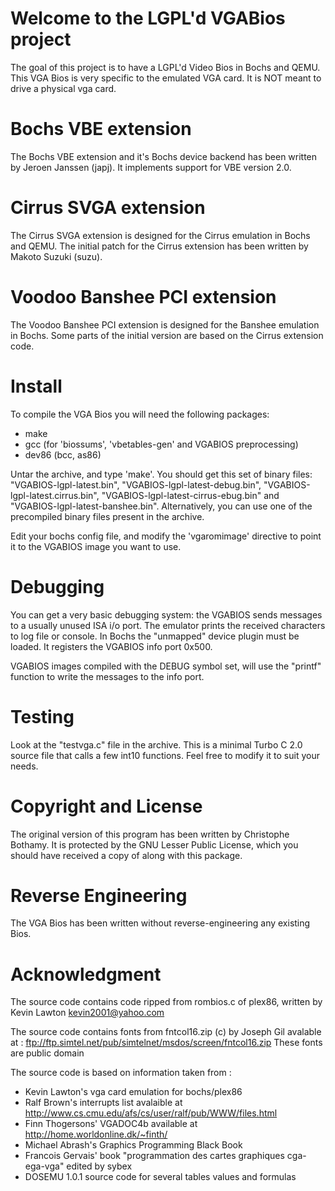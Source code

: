 # Welcome to the LGPL'd VGABios project

The goal of this project is to have a LGPL'd Video Bios in Bochs and QEMU.
This VGA Bios is very specific to the emulated VGA card.
It is NOT meant to drive a physical vga card.


# Bochs VBE extension

The Bochs VBE extension and it's Bochs device backend has been written by
Jeroen Janssen (japj). It implements support for VBE version 2.0.

# Cirrus SVGA extension

The Cirrus SVGA extension is designed for the Cirrus emulation in Bochs and
QEMU. The initial patch for the Cirrus extension has been written by Makoto
Suzuki (suzu).


# Voodoo Banshee PCI extension

The Voodoo Banshee PCI extension is designed for the Banshee emulation in Bochs.
Some parts of the initial version are based on the Cirrus extension code.

# Install

To compile the VGA Bios you will need the following packages:
- make
- gcc (for 'biossums', 'vbetables-gen' and VGABIOS preprocessing)
- dev86 (bcc, as86)

Untar the archive, and type 'make'. You should get this set of binary files:
"VGABIOS-lgpl-latest.bin", "VGABIOS-lgpl-latest-debug.bin",
"VGABIOS-lgpl-latest.cirrus.bin", "VGABIOS-lgpl-latest-cirrus-ebug.bin" and
"VGABIOS-lgpl-latest-banshee.bin".
Alternatively, you can use one of the precompiled binary files present in
the archive.

Edit your bochs config file, and modify the 'vgaromimage' directive to point
it to the VGABIOS image you want to use.


# Debugging

You can get a very basic debugging system: the VGABIOS sends messages to a
usually unused ISA i/o port. The emulator prints the received characters to
log file or console. In Bochs the "unmapped" device plugin must be loaded.
It registers the VGABIOS info port 0x500.

VGABIOS images compiled with the DEBUG symbol set, will use the "printf"
function to write the messages to the info port.


# Testing

Look at the "testvga.c" file in the archive. This is a minimal Turbo C 2.0
source file that calls a few int10 functions. Feel free to modify it to suit
your needs.


# Copyright and License

The original version of this program has been written by Christophe Bothamy.
It is protected by the GNU Lesser Public License, which you should
have received a copy of along with this package.


# Reverse Engineering

The VGA Bios has been written without reverse-engineering any existing Bios.


# Acknowledgment

The source code contains code ripped from rombios.c of plex86, written
by Kevin Lawton <kevin2001@yahoo.com>

The source code contains fonts from fntcol16.zip (c) by Joseph Gil avalable at :
ftp://ftp.simtel.net/pub/simtelnet/msdos/screen/fntcol16.zip
These fonts are public domain

The source code is based on information taken from :
- Kevin Lawton's vga card emulation for bochs/plex86
- Ralf Brown's interrupts list avalaible at
  http://www.cs.cmu.edu/afs/cs/user/ralf/pub/WWW/files.html
- Finn Thogersons' VGADOC4b available at http://home.worldonline.dk/~finth/
- Michael Abrash's Graphics Programming Black Book
- Francois Gervais' book "programmation des cartes graphiques cga-ega-vga"
  edited by sybex
- DOSEMU 1.0.1 source code for several tables values and formulas
